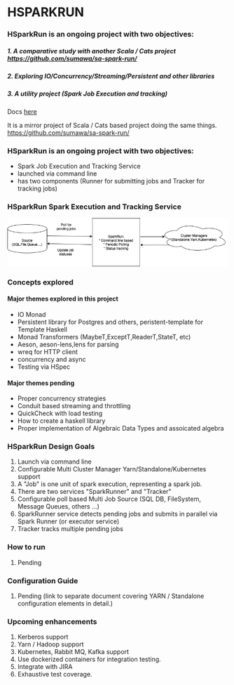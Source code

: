 # HSPARKRUN

### HSparkRun is an ongoing project with two objectives: 
##### 1. A comparative study with another Scala / Cats project https://github.com/sumawa/sa-spark-run/
##### 2. Exploring IO/Concurrency/Streaming/Persistent and other libraries  
##### 3. A utility project (Spark Job Execution and tracking)

Docs [here](https://htmlpreview.github.io/?https://github.com/sumawa/hspark-run/blob/master/docs/index.html) 

It is a mirror project of Scala / Cats based project doing the same things.
https://github.com/sumawa/sa-spark-run/

### HSparkRun is an ongoing project with two objectives: 
* Spark Job Execution and Tracking Service
* launched via command line
* has two components (Runner for submitting jobs and Tracker for tracking jobs)

### HSparkRun Spark Execution and Tracking Service
![alt text](sparkrun.png "HSparkRun executor and Trakcing Service")

### Concepts explored

#### Major themes explored in this project
* IO Monad
* Persistent library for Postgres and others, peristent-template for Template Haskell
* Monad Transformers (MaybeT,ExceptT,ReaderT,StateT, etc)
* Aeson, aeson-lens,lens for parsing
* wreq for HTTP client
* concurrency and async
* Testing via HSpec

#### Major themes pending
* Proper concurrency strategies
* Conduit based streaming and throttling
* QuickCheck with load testing
* How to create a haskell library
* Proper implementation of Algebraic Data Types and assoicated algebra

### HSparkRun Design Goals

1. Launch via command line
2. Configurable Multi Cluster Manager Yarn/Standalone/Kubernetes support
3. A "Job" is one unit of spark execution, representing a spark job.
5. There are two services "SparkRunner" and "Tracker"
4. Configurable poll based Multi Job Source (SQL DB, FileSystem, Message Queues, others ...)
5. SparkRunner service detects pending jobs and submits in parallel via Spark Runner (or executor service)
7. Tracker tracks multiple pending jobs 

### How to run
1. Pending

### Configuration Guide
1. Pending (link to separate document covering YARN / Standalone configuration elements in detail.)

### Upcoming enhancements

1. Kerberos support
2. Yarn / Hadoop support
3. Kubernetes, Rabbit MQ, Kafka support
4. Use dockerized containers for integration testing.
5. Integrate with JIRA
6. Exhaustive test coverage.



	
